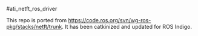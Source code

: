 #ati_netft_ros_driver

This repo is ported from https://code.ros.org/svn/wg-ros-pkg/stacks/netft/trunk. 
It has been catkinized and updated for ROS Indigo.

